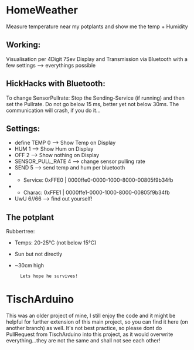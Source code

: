 # HomeWeather
Measure temperature near my potplants and show me the temp + Humidity
 
## Working: 
Visualisation per 4Digit 7Sev Display and Transmission via Bluetooth with a few settings --> everythings possible
 
## HickHacks with Bluetooth: 
To change SensorPullrate: Stop the Sending-Service (if running) and then set the Pullrate. Do not go below 15 ms, better yet not below 30ms. The communication will crash, if you do it...
 
## Settings:
   * define TEMP 0  --> Show Temp on Display
   *  HUM 1   --> Show Hum on Display
   *  OFF 2   --> Show nothing on Display
   *  SENSOR_PULL_RATE 4 --> change sensor pulling rate
   *  SEND 5  --> send temp and hum per bluetooth 
   * * Service: 0xFFE0 | 0000ffe0-0000-1000-8000-00805f9b34fb
   * * Charac: 0xFFE1 | 0000ffe1-0000-1000-8000-00805f9b34fb
   *  UwU 6//66   --> find out yourself!

## The potplant
Rubbertree: 
* Temps: 20-25°C (not below 15°C)
* Sun but not directly
* ~30cm high

        Lets hope he survives!
# TischArduino
This was an older project of mine, I still enjoy the code and it might be helpful for further extension of this main project, so you can find it here (on another branch) as well. It's not best practice, so please dont do PullRequest from TischArduino into this project, as it would overwrite everything...they are not the same and shall not see each other!
